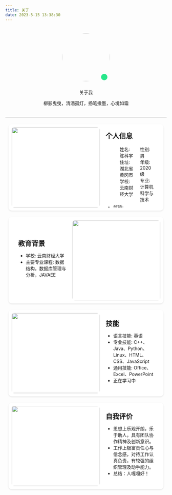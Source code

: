 ```yaml
---
title: 关于
date: 2023-5-15 13:38:30
---
```


<style>
	/* 头像卡片 */
	.author-img {
        position: relative; /* 设置相对定位 */
    }
    
    .author-box {
        text-align: center;
        padding: 20px;
        height: auto;
        border-bottom: 2px solid #ddd;
        /* 分割线 */
    }

    .author-img img {
        border-radius: 50%; /* 显示为圆形 */
        width: 150px; /* 宽度设置 */
        height: 150px; /* 高度保持一致，否则就成椭圆了 */
        margin-bottom: 10px;
    }
    
    .green-dot {
		position: absolute;
		right: calc(50% - 67px);
		bottom: 13px;
		width: 20px; /* 小圆点的宽度 */
		height: 20px; /* 小圆点的高度 */
		background-color: rgb(40, 231, 139); /* 小圆点的颜色，感觉很好看，对照着QQ的颜色搞的 */
		border-radius: 50%; /* 使小圆点变成圆形 */
	}
    
    /* 文本格式，全局 */
    .content h2 {
        margin-top: 0;
        margin-bottom: 0;
    }
    
    /* 设置每一节宽度，高度，长度等等 */
    .content .column {
		margin-top: 4px;
        margin-bottom: 4px;
        width: 65%;
        margin-left: 20px;
    }
    
    /* 给第一格个人信息进行适配 */
    .content .info-columns {
        margin: 10px 0;
    }

	/* 第一格的个人信息，我使用了表格，为了显示更多信息的同时不空出大部分地方，你们自行选择 */
    .content .row {
        display: flex;
        justify-content: space-between;
    }
    
    /* 每一节通用格式 */
    .section {
        display: flex;
        padding: 10px;
        align-items: center;
        justify-content: space-between;
        border-bottom: none;
        margin-top: 20px;
        margin: 20px 10px 0 10px;
        border-radius: 10px;
        background-color: white;
        height: 250px;
        box-shadow: 0 2px 4px rgba(0, 0, 0, 0.1);
    }
    
    /* 夜间适配，改变背景和相关阴影部分 */
    [data-theme=dark] .section {
        background-color: #2c2c2c;
        box-shadow: 0 2px 4px rgba(0, 0, 0, 0.5);
    }
    
    /* 右图左文样式，左边为row，因为是默认的所以不需要指定 */
    .section.right {
        flex-direction: row-reverse;
    }
    
    /* 节内图片所在位置相关格式，这里是因为我开了fancybox，也就是点击预览大图的效果，使图片被一个a所包裹，如果你关了请自行将该内容添加到下面的img中，其他位置对应调整 */
    .section a {
		width: 45%;
		height: 100%;
		transition: transform 0.5s ease; /* 添加过渡效果 */

    }

    /* 节内A标签内的图片，占满a标签，并不拉伸，使用覆盖，自适应大小 */
    .section img {
        width: 100%;
        height: 100%;
        object-fit: cover;
        border-radius: 8px;
    }
    
    /* 在鼠标悬停在 .section 上时，放大图片 */
	.section:hover a {
		transform: scale(1.10); /* 将图片放大10% */
	}
	
	/* 设置放大只在当图片没有消失时，否则这个宽度会覆盖掉设置的小时候为100%的设定 */
	@media (min-width: 870px) {
		/* 图像在右边的节，当鼠标放入，适当向左偏移，造成好像被图像挤过去的视觉效果 */
		.section.right:hover .content {
			margin-left: 10px;
		}
		/* 通用，因为文字是靠左的，改变宽度就被挤过去了 */
		.section:hover .content {
			width: 50%;
			width: 50%;
		}
	}
	
	/* 通用文字部分基础设置 */
    .section .content {
        width: 55%;
        margin: 20px 20px;
        max-height: 100%;
        overflow: hidden; /* 超出部分不好看，我给隐藏了，看不见也比超出强，不过这个可以通过修改各种宽度高度进行个性适配 */
        text-overflow: ellipsis;
        transition: width 0.5s ease, margin-left 0.3s ease; /* 添加过渡效果 */
    }
    
    /* 最下方的一堆个人站点 */
    .wrapper {
		text-align: center; /* 文字居中 */
        padding: 10px;
        margin: 20px 10px 0 10px;
        border-radius: 10px;
        background-color: white;
        height: auto;
        box-shadow: 0 2px 4px rgba(0, 0, 0, 0.1);
	}
	
	/* 四个大字 */
	.wrapper .label {
        margin: 20px 20px;
	}
	
	/* 网格相关链接布局样式 */
    .wrapper .site-grid {
        margin-top: 10px;
        border-radius: 8px;
        display: grid;
        grid-template-columns: repeat(4, 1fr); /* 一行四块 */
        gap: 10px; /* 块之间的间隙 */
        width: 100%;
        height: auto; /* 宽度自动填充 */
    }
    
    /* 每个站点块的样式 */
    .wrapper .site-grid .site-item {
		z-index: 1;
        border-radius: 10px;
        position: relative;
        width: 100%;/* 宽度自动填充 */
        height: 200px;/* 设置块的高度 */
        background-size: cover;/* 背景图片填充整个块 */
        background-position: center;/* 背景图片居中 */
        display: flex;
        justify-content: center;
        align-items: center;
        text-decoration: none;
        overflow: hidden; /* 使超出边框的内容隐藏 */
        transition: transform 0.3s ease-in-out, z-index 0.3s ease-in-out;
    }
    
    
    /* 动画效果，鼠标放上去时背景图片放大的动画 */
    @media (min-width: 870px) {
		.wrapper .site-grid .site-item:hover {
			transform: scale(1.2); /* 放大倍数 */
			z-index: 2;
		}
	}

    /* 块中的字覆盖层样式 */
    .wrapper .site-overlay {
        position: absolute;
        inset: 0; /* 将 top, right, bottom, left 都设为 0 */
        border-radius: 10px;
        background: rgba(255, 255, 255, 0.5); /* 初始为透明背景 */
        transition: background 0.6s, color 0.6s; /* 背景过渡效果 */
        display: flex;
        text-align: center;
        justify-content: center;
        align-items: center;
        font: bold 25px sans-serif; /* 根据需求更改字体大小 */
        color: #000000; /* 根据需求更改字体颜色，默认是黑 */
    }

    /* 鼠标悬停时的样式 */
    .wrapper .site-item:hover .site-overlay {
        background: rgba(0, 0, 0, 0.5); /* 白底变黑 */
        color: #ffffff; /* 黑字变白 */
    }
    
    /* 夜间适配 */
    [data-theme=dark] .wrapper {
        background-color: #2c2c2c; /* 这是我全局的夜间统一色，你们自己看 */
        box-shadow: 0 2px 4px rgba(0, 0, 0, 0.5);
    }
    
    /* 夜间鼠标悬停动效适配 */
    [data-theme=dark] .wrapper .site-item:hover .site-overlay {
        background: rgba(255, 255, 255, 0.5);
        color: #000000;
    }
    
    /* 夜间卡片背景适配，和白天是相反的 */
    [data-theme=dark] .wrapper .site-overlay {
        background: rgba(0, 0, 0, 0.5);
        color: #ffffff;
    }
    
    /* 窄屏适配 */
    @media (max-width: 870px) {/* 当页面宽度小于870像素时 */
        /* 不显示图片 */
		.section a {
			display: none;
		}
		
		/* 将位置留给文字 */
		.section .content {
			width: 100%;
		}
		/* 高度自己调整，因为窄屏视野没有那么大，部分节窄一点宽一点不影响，但是最小仍然是之前设置的值，这个需要你们自己改 */
		.section {
		    height: auto;
		    min-height: 250px;
		}
		
		/* 下方链接到现在显示为两列，要不然挤得不行 */
		.wrapper .site-grid {
            grid-template-columns: repeat(2, 1fr);
            /* 一行显示2个块 */
            grid-auto-rows: 200px;
            /* 保持行高一致 */
        }
    }
    
    /* 当页面宽度小于480像素时，我们的表格成为1列 */
    @media (max-width: 560px) {
        .wrapper .site-grid {
            grid-template-columns: repeat(1, 1fr);
            /* 一行显示1个块 */
            grid-auto-rows: 200px;
            /* 保持行高一致 */
        }
    }
</style>

<div class="author-box">
    <div class="author-img">
        <img class="no-lightbox" src="https://blog.qyliu.top/info/avatar.ico">
        <div class="green-dot"></div>
    </div>
    <div class="image-dot"></div>
    <p class="p center logo large">关于我</p>
    <p class="p center small">柳影曳曳，清酒孤灯，扬笔撒墨，心境如霜</p>
</div>

<div class="section left">
    <img src="https://cdn.qyliu.top/i/2024/04/14/661ab011d7d88.png">
    <div class="content">
        <div class="info-columns">
            <h2>个人信息</h2>
            <ul>
                <div class="row">
                    <div class="column">
                        <li>姓名: 陈科宇</li>
                        <li>住址: 湖北省黄冈市</li>
                        <li>学校: 云南财经大学</li>
                    </div>
                    <div class="column">
                        <li>性别: 男</li>
                        <li>年级: 2020级</li>
                        <li>专业: 计算机科学与技术</li>
                    </div>
                </div>
                <li>邮箱: 852435668@qq.com</li>
            </ul>
        </div>
    </div>
</div>

<div class="section right">
    <img src="https://cdn.qyliu.top/i/2024/04/14/661ab051377ef.png">
    <div class="content">
        <h2>教育背景</h2>
        <ul>
            <li>学校: 云南财经大学</li>
            <li>主要专业课程: 数据结构，数据库管理与分析，JAVAEE</li>
        </ul>
    </div>
</div>

<div class="section left">
	<img src="https://cdn.qyliu.top/i/2024/04/14/661ab0c2a778f.png">
    <div class="content">
        <h2>技能</h2>
        <ul>
            <li>语言技能: 英语</li>
            <li>专业技能: C++、Java、Python、Linux、HTML、CSS、JavaScript</li>
            <li>通用技能: Office、Excel、PowerPoint</li>
            <li>正在学习中</li>
        </ul>
    </div>
</div>

<div class="section left">
    <img src="https://cdn.qyliu.top/i/2024/04/14/661ab10f685ed.png">
    <div class="content">
        <h2>自我评价</h2>
        <ul>
            <li>思想上乐观开朗，乐于助人，具有团队协作精神及创新意识。</li>
            <li>工作上极富责任心与信念感，对待工作认真负责，有较强的组织管理及动手能力。</li>
            <li>总结：人嘎嘎好！</li>
        </ul>
    </div>
</div>

